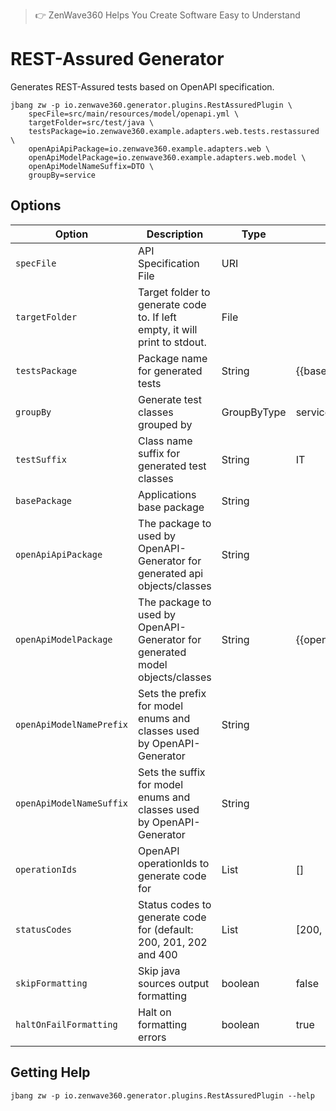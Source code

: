 > :point_right: ZenWave360 Helps You Create Software Easy to Understand

# REST-Assured Generator

Generates REST-Assured tests based on OpenAPI specification.

```shell
jbang zw -p io.zenwave360.generator.plugins.RestAssuredPlugin \
    specFile=src/main/resources/model/openapi.yml \
    targetFolder=src/test/java \
    testsPackage=io.zenwave360.example.adapters.web.tests.restassured \
    openApiApiPackage=io.zenwave360.example.adapters.web \
    openApiModelPackage=io.zenwave360.example.adapters.web.model \
    openApiModelNameSuffix=DTO \
    groupBy=service
```

## Options

| **Option**               | **Description**                                                              | **Type**    | **Default**                        | **Values**                  |
|--------------------------|------------------------------------------------------------------------------|-------------|------------------------------------|-----------------------------|
| `specFile`               | API Specification File                                                       | URI         |                                    |                             |
| `targetFolder`           | Target folder to generate code to. If left empty, it will print to stdout.   | File        |                                    |                             |
| `testsPackage`           | Package name for generated tests                                             | String      | {{basePackage}}.adapters.web.tests |                             |
| `groupBy`                | Generate test classes grouped by                                             | GroupByType | service                            | service, operation, partial |
| `testSuffix`             | Class name suffix for generated test classes                                 | String      | IT                                 |                             |
| `basePackage`            | Applications base package                                                    | String      |                                    |                             |
| `openApiApiPackage`      | The package to used by OpenAPI-Generator for generated api objects/classes   | String      |                                    |                             |
| `openApiModelPackage`    | The package to used by OpenAPI-Generator for generated model objects/classes | String      | {{openApiApiPackage}}              |                             |
| `openApiModelNamePrefix` | Sets the prefix for model enums and classes used by OpenAPI-Generator        | String      |                                    |                             |
| `openApiModelNameSuffix` | Sets the suffix for model enums and classes used by OpenAPI-Generator        | String      |                                    |                             |
| `operationIds`           | OpenAPI operationIds to generate code for                                    | List        | []                                 |                             |
| `statusCodes`            | Status codes to generate code for (default: 200, 201, 202 and 400            | List        | [200, 201, 202, 400]               |                             |
| `skipFormatting`         | Skip java sources output formatting                                          | boolean     | false                              |                             |
| `haltOnFailFormatting`   | Halt on formatting errors                                                    | boolean     | true                               |                             |



## Getting Help

```shell
jbang zw -p io.zenwave360.generator.plugins.RestAssuredPlugin --help
```
